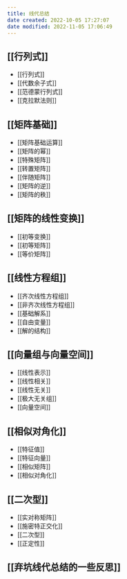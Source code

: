 ```yaml
---
title: 线代总结
date created: 2022-10-05 17:27:07
date modified: 2022-11-05 17:06:49
---
```


## [[行列式]]

- [[行列式]]
- [[代数余子式]]
- [[范德蒙行列式]]
- [[克拉默法则]]

## [[矩阵基础]]

- [[矩阵基础运算]]
- [[矩阵的幂]]
- [[特殊矩阵]]
- [[转置矩阵]]
- [[伴随矩阵]]
- [[矩阵的逆]]
- [[矩阵的秩]]

## [[矩阵的线性变换]]

- [[初等变换]]
- [[初等矩阵]]
- [[等价矩阵]]

## [[线性方程组]]

- [[齐次线性方程组]]
- [[非齐次线性方程组]]
- [[基础解系]]
- [[自由变量]]
- [[解的结构]]

## [[向量组与向量空间]]

- [[线性表示]]
- [[线性相关]]
- [[线性无关]]
- [[极大无关组]]
- [[向量空间]]

## [[相似对角化]]

- [[特征值]]
- [[特征向量]]
- [[相似矩阵]]
- [[相似对角化]]

## [[二次型]]

- [[实对称矩阵]]
- [[施密特正交化]]
- [[二次型]]
- [[正定性]]

## [[弃坑线代总结的一些反思]]

